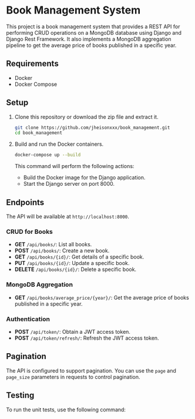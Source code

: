 # Book Management System

This project is a book management system that provides a REST API for performing CRUD operations on a MongoDB database using Django and Django Rest Framework. It also implements a MongoDB aggregation pipeline to get the average price of books published in a specific year.

## Requirements

- Docker
- Docker Compose

## Setup

1. Clone this repository or download the zip file and extract it.

    ```bash
    git clone https://github.com/jheisonxxx/book_management.git
    cd book_management
    ```

2. Build and run the Docker containers.

    ```bash
    docker-compose up --build
    ```

    This command will perform the following actions:
    - Build the Docker image for the Django application.
    - Start the Django server on port 8000.

## Endpoints

The API will be available at `http://localhost:8000`.

### CRUD for Books

- **GET** `/api/books/`: List all books.
- **POST** `/api/books/`: Create a new book.
- **GET** `/api/books/{id}/`: Get details of a specific book.
- **PUT** `/api/books/{id}/`: Update a specific book.
- **DELETE** `/api/books/{id}/`: Delete a specific book.

### MongoDB Aggregation

- **GET** `/api/books/average_price/{year}/`: Get the average price of books published in a specific year.

### Authentication

- **POST** `/api/token/`: Obtain a JWT access token.
- **POST** `/api/token/refresh/`: Refresh the JWT access token.

## Pagination

The API is configured to support pagination. You can use the `page` and `page_size` parameters in requests to control pagination.

## Testing

To run the unit tests, use the following command:

```bash